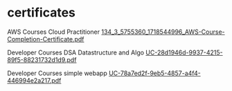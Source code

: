 # certificates

AWS Courses Cloud Practitioner
[134_3_5755360_1718544996_AWS-Course-Completion-Certificate.pdf](https://github.com/user-attachments/files/15864668/134_3_5755360_1718544996_AWS-Course-Completion-Certificate.pdf)

Developer Courses DSA Datastructure and Algo
[UC-28d1946d-9937-4215-89f5-88231732d1d9.pdf](https://github.com/user-attachments/files/15864670/UC-28d1946d-9937-4215-89f5-88231732d1d9.pdf)

Developer Courses simple webapp
[UC-78a7ed2f-9eb5-4857-a4f4-446994e2a217.pdf](https://github.com/user-attachments/files/15864671/UC-78a7ed2f-9eb5-4857-a4f4-446994e2a217.pdf)
